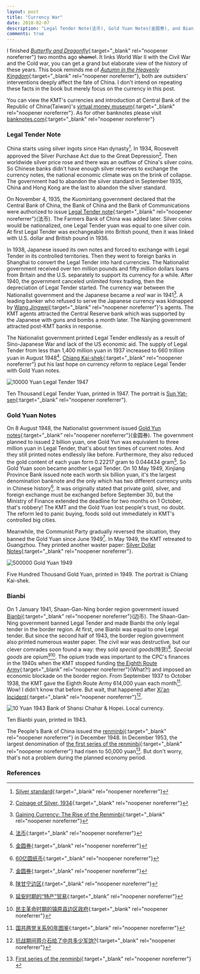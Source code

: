 ```yaml
---
layout: post
title: "Currency War"
date: 2018-02-07
description: "Legal Tender Note(法币), Gold Yuan Notes(金圆券), and Bianbi(边币). Butterfly and Dragonfly: two crafty Communist Parties and two naive presidents."
comments: true
---
```

I finished [*Butterfly and Dragonfly*](https://www.amazon.com/Butterfly-Dragonfly-Civil-1944-1950-Chinese/dp/7509772346){:target="_blank" rel="noopener noreferrer"} two months ago ~~shame!~~. It links World War II with the Civil War and the Cold war, you can get a grand but elaborate view of the history of these years. This book reminds me of [*Autumn in the Heavenly Kingdom*](https://www.amazon.com/Autumn-Heavenly-Kingdom-China-Taiping-ebook/dp/B0050DIX42){:target="_blank" rel="noopener noreferrer"}, both are outsiders' interventions deeply affect the fate of China. I don't intend on repeating these facts in the book but merely focus on the currency in this post.

You can view the KMT's currencies and introduction at Central Bank of the Republic of China(Taiwan)'s [virtual money museum](https://museum.cbc.gov.tw/en/p6_1.aspx?menu=3&id=6){:target="_blank" rel="noopener noreferrer"}. As for other banknotes please visit [banknotes.com](https://www.banknotes.com/cn.htm){:target="_blank" rel="noopener noreferrer"}

### Legal Tender Note
China starts using silver ingots since Han dynasty[^1]. In 1934, Roosevelt approved the Silver Purchase Act due to the Great Depression[^2]. Then worldwide silver price rose and there was an outflow of China's silver coins. So Chinese banks didn't have enough silver reserves to exchange the currency notes, the national economic climate was on the brink of collapse. The government had to abandon the silver standard in September 1935, China and Hong Kong are the last to abandon the silver standard.

On November 4, 1935, the Kuomintang government declared that the Central Bank of China, the Bank of China and the Bank of Communications were authorized to issue [Legal Tender note](https://www.wikiwand.com/zh-hans/%E6%B3%95%E5%B9%A3){:target="_blank" rel="noopener noreferrer"}(法币). The Farmers Bank of China was added later. Silver coins would be nationalized, one Legal Tender yuan was equal to one silver coin. At first Legal Tender was exchangeable into British pound, then it was linked with U.S. dollar and British pound in 1936.

In 1938, Japanese issued its own notes and forced to exchange with Legal Tender in its controlled territories.
Then they went to foreign banks in Shanghai to convert the Legal Tender into hard currencies. The Nationalist government received over ten million pounds and fifty million dollars loans from Britain and the U.S. separately to support its currency for a while. After 1940, the government canceled unlimited forex trading, then the depreciation of Legal Tender started. The currency war between the Nationalist government and the Japanese became a *real* war in 1941[^3]. A leading banker who refused to serve the Japanese currency was kidnapped by [Wang Jingwei](https://www.wikiwand.com/en/Wang_Jingwei){:target="_blank" rel="noopener noreferrer"}'s agents. The KMT agents attracted the Central Reserve bank which was supported by the Japanese with guns and bombs a month later. The Nanjing government attracted post-KMT banks in response.

The Nationalist government printed Legal Tender endlessly as a result of Sino-Japanese War and lack of the US economic aid. The supply of Legal Tender from less than 1,400 million yuan in 1937 increased to 660 trillion yuan in August 1948[^4]. [Chiang Kai-shek](https://en.wikipedia.org/wiki/Chiang_Kai-shek){:target="_blank" rel="noopener noreferrer"} put his last hope on currency reform to replace Legal Tender with Gold Yuan notes.

![10000 Yuan Legal Tender 1947](https://www.banknotes.com/cn318.jpg)

Ten Thousand Legal Tender Yuan, printed in 1947. The portrait is [Sun Yat-sen](https://www.wikiwand.com/en/Sun_Yat-sen){:target="_blank" rel="noopener noreferrer"}.

### Gold Yuan Notes
On 8 August 1948, the Nationalist government issued [Gold Yun notes](https://www.wikiwand.com/zh-hans/%E9%87%91%E5%9C%93%E5%88%B8){:target="_blank" rel="noopener noreferrer"}(金圆券). The government planned to issued 2 billion yuan, one Gold Yun was equivalent to three million yuan in Legal Tender, that's about ten times of current notes. And they still printed notes endlessly like before. Furthermore, they also reduced the gold content of each yuan form 0.22217 gram to 0.044434 gram[^5]. So Gold Yuan soon became another Legal Tender. On 10 May 1949, Xinjiang Province Bank issued note each worth six billion yuan, it's the largest denomination banknote and the only which has two different currency units in Chinese history[^6]. It was originally stated that private gold, silver, and foreign exchange must be exchanged before September 30, but the Ministry of Finance extended the deadline for two months on 1 October, that's robbery! The KMT and the Gold Yuan lost people's trust, no doubt. The reform led to panic buying, foods sold out immediately in KMT's controlled big cities.

Meanwhile, the Communist Party gradually reversed the situation, they banned the Gold Yuan since June 1949[^5]. In May 1949, the KMT retreated to Guangzhou. They printed another waster paper: [Silver Dollar Notes](https://www.wikiwand.com/zh-hans/%E9%8A%80%E5%9C%93%E5%88%B8){:target="_blank" rel="noopener noreferrer"}.

![500000 Gold Yuan 1949](https://www.banknotes.com/cn424e.jpg)

Five Hundred Thousand Gold Yuan, printed in 1949. The portrait is Chiang Kai-shek.

### Bianbi
On 1 January 1941, Shaan-Gan-Ning border region government issued [Bianbi](https://www.wikiwand.com/zh-hans/%E8%BE%B9%E5%B8%81){:target="_blank" rel="noopener noreferrer"}(边币). The Shaan-Gan-Ning government banned Legal Tender and made Bianbi the only legal tender in the border region. At first, one Bianbi was equal to one Legal tender. But since the second half of 1943, the border region government also printed numerous waster paper. The civil war was destructive, but our clever comrades soon found a way: they sold *special goods*(特货)[^7]. *Special goods* are opium[^8][^9]. The opium trade was important to the CPC's finances in the 1940s when the KMT stopped funding [the Eighth Route Army](https://www.wikiwand.com/en/Eighth_Route_Army){:target="_blank" rel="noopener noreferrer"}(What?!) and imposed an economic blockade on the border region. From September 1937 to October 1938, the KMT gave the Eighth Route Army 614,000 yuan each month[^10]. Wow! I didn't know that before. But wait, that happened after [Xi'an Incident](https://www.wikiwand.com/en/Xi%27an_Incident){:target="_blank" rel="noopener noreferrer"}[^11].

![10 Yuan 1943 Bank of Shansi Chahar & Hopei. Local currency.](https://www.banknotes.com/CNS3160.JPG)

Ten Bianbi yuan, printed in 1943.

The People's Bank of China issued the [renminbi](https://www.wikiwand.com/en/Renminbi){:target="_blank" rel="noopener noreferrer"} in December 1948. In December 1953, the largest denomination of [the first series of the renminbi](https://www.wikiwand.com/en/First_series_of_the_renminbi){:target="_blank" rel="noopener noreferrer"} had risen to 50,000 yuan[^12]. But don't worry, that's not a problem during the planned economy period.
### References
[^1]: [Silver standard](https://www.wikiwand.com/en/Silver_standard#/China){:target="_blank" rel="noopener noreferrer"}

[^2]: [Coinage of Silver, 1934](https://en.wikisource.org/wiki/Coinage_of_Silver,_1934){:target="_blank" rel="noopener noreferrer"}

[^3]: [Gaining Currency: The Rise of the Renminbi](https://books.google.com/books?id=CQwBDQAAQBAJ&printsec=frontcover#v=onepage&q&f=false){:target="_blank" rel="noopener noreferrer"}

[^4]: [法币](https://www.wikiwand.com/zh-hans/%E6%B3%95%E5%B9%A3){:target="_blank" rel="noopener noreferrer"}

[^5]: [金圆券](https://www.wikiwand.com/zh-hans/%E9%87%91%E5%9C%93%E5%88%B8){:target="_blank" rel="noopener noreferrer"}

[^6]: [60亿圆纸币](https://www.wikiwand.com/zh-hans/60%E5%84%84%E5%9C%93%E7%B4%99%E5%B9%A3){:target="_blank" rel="noopener noreferrer"}

[^7]: [陕甘宁边区](https://www.wikiwand.com/zh-hans/%E9%99%95%E7%94%98%E5%AE%81%E8%BE%B9%E5%8C%BA#/%E7%BB%8F%E6%B5%8E%E4%BD%9C%E7%89%A9%E5%92%8C%E9%B8%A6%E7%89%87%E7%A7%8D%E6%A4%8D){:target="_blank" rel="noopener noreferrer"}

[^8]: [延安时期的“特产”贸易](https://commondatastorage.googleapis.com/letscorp_archive/archives/100533){:target="_blank" rel="noopener noreferrer"}

[^9]: [民主革命时期的镇原县边区政府](https://web.archive.org/web/20120829213641/http://www.gs.xinhuanet.com/dfpd/2005-11/01/content_5484505.htm){:target="_blank" rel="noopener noreferrer"}

[^10]: [国共两党关系90年图鉴](https://books.google.com/books?id=cYw7DwAAQBAJ&pg=PA266&lpg=PA266&dq=%E5%9B%BD%E6%B0%91%E5%85%9A+%E5%85%AB%E8%B7%AF%E5%86%9B+%E5%86%9B%E8%B4%B9&source=bl&ots=kVIYxhTCgE&sig=aFWmvJBBNvrsbN3hC2AI9hjIbbI&hl=en&sa=X&ved=0ahUKEwi66O_l6pLZAhVM2GMKHSubA_0Q6AEIOTAC#v=onepage&q=%E5%85%AB%E8%B7%AF%E5%86%9B%E5%86%9B%E8%B4%B9&f=false){:target="_blank" rel="noopener noreferrer"}

[^11]: [抗战期间蒋介石给了中共多少军饷?](http://view.news.qq.com/zt2013/bljjx/index.htm){:target="_blank" rel="noopener noreferrer"}

[^12]: [First series of the renminbi](https://www.wikiwand.com/en/First_series_of_the_renminbi){:target="_blank" rel="noopener noreferrer"}